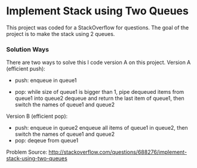 # Implement Stack using Two Queues

This project was coded for a StackOverflow for questions. The goal of the project is to make the stack using 2 queues.

### Solution Ways
There are two ways to solve this I code version A on this project.
 Version A (efficient push):
   - push:
      enqueue in queue1

  - pop:
     while size of queue1 is bigger than 1, pipe dequeued items from queue1 into queue2
     dequeue and return the last item of queue1, then switch the names of queue1 and queue2

Version B (efficient pop):
  - push:
    enqueue in queue2
    enqueue all items of queue1 in queue2, then switch the names of queue1 and queue2
  - pop:
    deqeue from queue1

Problem Source: http://stackoverflow.com/questions/688276/implement-stack-using-two-queues